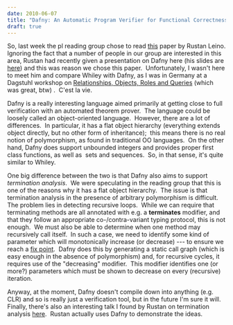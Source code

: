 ```yaml
---
date: 2010-06-07
title: "Dafny: An Automatic Program Verifier for Functional Correctness"
draft: true
---
```


So, last week the pl reading group chose to read [this](http://research.microsoft.com/en-us/um/people/leino/papers/krml203.pdf) paper by Rustan Leino. Ignoring the fact that a number of people in our group are interested in this area, Rustan had recently given a presentation on Dafny here (his slides are [here](http://aswec2010.massey.ac.nz/Leino-ASWEC-2010.pdf)) and this was reason we chose this paper.  Unfortunately, I wasn't here to meet him and compare Whiley with Dafny, as I was in Germany at a Dagstuhl workshop on [Relationships, Objects, Roles and Queries](http://www.dagstuhl.de/de/programm/kalender/semhp/?semnr=10152) (which was great, btw) .  C'est la vie.

Dafny is a really interesting language aimed primarily at getting close to full verification with an automated theorem prover.  The language could be loosely called an object-oriented language.  However, there are a lot of differences.  In particular, it has a flat object hierarchy (everything extends object directly, but no other form of inheritance);  this means there is no real notion of polymorphism, as found in traditional OO languages.  On the other hand, Dafny does support unbounded integers and provides proper first class functions, as well as  sets and sequences.  So, in that sense, it's quite similar to Whiley.

One big difference between the two is that Dafny also aims to support *termination analysis*.  We were speculating in the reading group that this is one of the reasons why it has a flat object hierarchy.  The issue is that termination analysis in the presence of arbitrary polymorphism is difficult.  The problem lies in detecting recursive loops.  While we can require that terminating methods are all annotated with e.g. a **terminates** modifier, and that they follow an appropriate co-/contra-variant typing protocol, this is not enough.  We must also be able to determine when one method may recursively call itself.  In such a case, we need to identify some kind of parameter which will monotonically increase (or decrease) --- to ensure we reach a [fix point](http://en.wikipedia.org/wiki/Fixed_point_combinator).  Dafny does this by generating a static call graph (which is easy enough in the absence of polymorphism) and, for recursive cycles, it requires use of the "decreasing" modifier.  This modifier identifies one (or more?) parameters which must be shown to decrease on every (recursive) iteration.

Anyway, at the moment, Dafny doesn't compile down into anything (e.g. CLR) and so is really just a verification tool, but in the future I'm sure it will.  Finally, there's also an interesting talk I found by Rustan on termination analysis [here](http://channel9.msdn.com/posts/Peli/The-Verification-Corner-Loop-Termination/).  Rustan actually uses Dafny to demonstrate the ideas.

[](http://ecn.channel9.msdn.com/o9/ch9/6/2/9/8/3/5/looptermination_ch9.mp4)